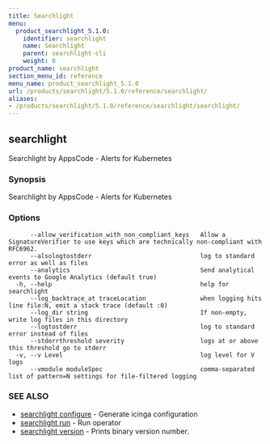 ```yaml
---
title: Searchlight
menu:
  product_searchlight_5.1.0:
    identifier: searchlight
    name: Searchlight
    parent: searchlight-cli
    weight: 0
product_name: searchlight
section_menu_id: reference
menu_name: product_searchlight_5.1.0
url: /products/searchlight/5.1.0/reference/searchlight/
aliases:
- /products/searchlight/5.1.0/reference/searchlight/searchlight/
---
```


## searchlight

Searchlight by AppsCode - Alerts for Kubernetes

### Synopsis

Searchlight by AppsCode - Alerts for Kubernetes

### Options

```
      --allow_verification_with_non_compliant_keys   Allow a SignatureVerifier to use keys which are technically non-compliant with RFC6962.
      --alsologtostderr                              log to standard error as well as files
      --analytics                                    Send analytical events to Google Analytics (default true)
  -h, --help                                         help for searchlight
      --log_backtrace_at traceLocation               when logging hits line file:N, emit a stack trace (default :0)
      --log_dir string                               If non-empty, write log files in this directory
      --logtostderr                                  log to standard error instead of files
      --stderrthreshold severity                     logs at or above this threshold go to stderr
  -v, --v Level                                      log level for V logs
      --vmodule moduleSpec                           comma-separated list of pattern=N settings for file-filtered logging
```

### SEE ALSO

* [searchlight configure](/products/searchlight/5.1.0/reference/searchlight/searchlight_configure)	 - Generate icinga configuration
* [searchlight run](/products/searchlight/5.1.0/reference/searchlight/searchlight_run)	 - Run operator
* [searchlight version](/products/searchlight/5.1.0/reference/searchlight/searchlight_version)	 - Prints binary version number.


